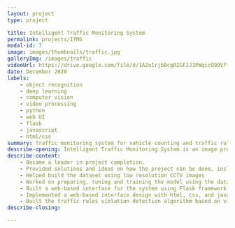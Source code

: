 ```yaml
---
layout: project
type: project

title: Intelligent Traffic Monitoring System
permalink: projects/ITMS
modal-id: 7
image: images/thumbnails/traffic.jpg
galleryImg: /images/traffic
videoUrl: https://drive.google.com/file/d/1AZoIrjbBcgRZGFJJ1PWqicQ99VftfeRm/preview?resourcekey=null
date: December 2020
labels:
    - object recognition
    - deep learning
    - computer vision
    - video processing
    - python
    - web UI
    - flask
    - javascript
    - html/css
summary: Traffic monitoring system for vehicle counting and traffic rules violation detection.
describe-opening: Intelligent Traffic Monitoring System is an image processing based software for vehicle counting (cars, buses, trucks, motorbikes, pedestrians) and traffic rules violation detection (illegal turns and directions) using video as input via online streaming, video files or cameras to get frames image to be processed. This professional project was done by two people in approximately 5 months and the work I did
describe-content:
    - Became a leader in project completion.
    - Provided solutions and ideas on how the project can be done, including the methods used
    - Helped build the dataset using low resolution CCTV images
    - Worked on preparing, tuning and training the model using the dataset created (Yolov5)
    - Built a web-based interface for the system using Flask framework
    - Implemented a web-based interface design with html, css, and javascript
    - Built the traffic rules violation detection algorithm based on video input and object detection results.
describe-closing:

---
```

